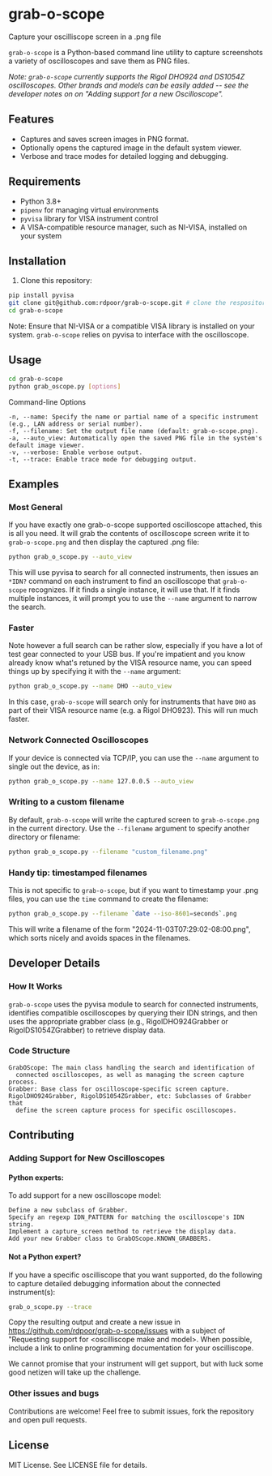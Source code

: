 # grab-o-scope
Capture your oscilliscope screen in a .png file

`grab-o-scope` is a Python-based command line utility to capture screenshots
a variety of oscilloscopes and save them as PNG files.

_Note: `grab-o-scope` currently supports the Rigol DHO924 and DS1054Z
oscilloscopes.  Other brands and models can be easily added -- see the
developer notes on on "Adding support for a new Oscilloscope"._

## Features

- Captures and saves screen images in PNG format.
- Optionally opens the captured image in the default system viewer.
- Verbose and trace modes for detailed logging and debugging.

## Requirements

- Python 3.8+
- `pipenv` for managing virtual environments
- `pyvisa` library for VISA instrument control
- A VISA-compatible resource manager, such as NI-VISA, installed on your system

## Installation

1. Clone this repository:
```bash
pip install pyvisa
git clone git@github.com:rdpoor/grab-o-scope.git # clone the respository
cd grab-o-scope
```
Note: Ensure that NI-VISA or a compatible VISA library is installed on your
system.  `grab-o-scope` relies on pyvisa to interface with the oscilloscope.

## Usage

```bash
cd grab-o-scope
python grab_oscope.py [options]
```
Command-line Options

    -n, --name: Specify the name or partial name of a specific instrument (e.g., LAN address or serial number).
    -f, --filename: Set the output file name (default: grab-o-scope.png).
    -a, --auto_view: Automatically open the saved PNG file in the system's default image viewer.
    -v, --verbose: Enable verbose output.
    -t, --trace: Enable trace mode for debugging output.

## Examples

### Most General
If you have exactly one grab-o-scope supported oscilloscope attached, this is
all you need.  It will grab the contents of oscilloscope screen write it to
`grab-o-scope.png` and then display the captured .png file:
```bash
python grab_o_scope.py --auto_view
```
This will use pyvisa to search for all connected instruments, then issues an
`*IDN?` command on each instrument to find an oscilloscope that `grab-o-scope`
recognizes.  If it finds a single instance, it will use that.  If it finds
multiple instances, it will prompt you to use the `--name` argument to narrow
the search.

### Faster
Note however a full search can be rather slow, especially if you have a lot of
test gear connected to your USB bus.  If you're impatient and you know already
know what's retuned by the VISA resource name, you can speed things up by
specifying it with the `--name` argument:
```bash
python grab_o_scope.py --name DHO --auto_view
```
In this case, `grab-o-scope` will search only for instruments that have `DHO`
as part of their VISA resource name (e.g. a Rigol DHO923).  This will run much
faster.

### Network Connected Oscilloscopes
If your device is connected via TCP/IP, you can use the `--name` argument to
single out the device, as in:
```bash
python grab_o_scope.py --name 127.0.0.5 --auto_view
```

### Writing to a custom filename
By default, `grab-o-scope` will write the captured screen to `grab-o-scope.png`
in the current directory.  Use the `--filename` argument to specify another
directory or filename:
```bash
python grab_o_scope.py --filename "custom_filename.png"
```

### Handy tip: timestamped filenames
This is not specific to `grab-o-scope`, but if you want to timestamp your .png
files, you can use the `time` command to create the filename:
```bash
python grab_o_scope.py --filename `date --iso-8601=seconds`.png
```
This will write a filename of the form "2024-11-03T07:29:02-08:00.png", which
sorts nicely and avoids spaces in the filenames.

## Developer Details

### How It Works

`grab-o-scope` uses the pyvisa module to search for connected instruments,
identifies compatible oscilloscopes by querying their IDN strings, and then uses
the appropriate grabber class (e.g., RigolDHO924Grabber or RigolDS1054ZGrabber)
to retrieve display data.

### Code Structure

    GrabOScope: The main class handling the search and identification of
      connected oscilloscopes, as well as managing the screen capture process.
    Grabber: Base class for oscilloscope-specific screen capture.
    RigolDHO924Grabber, RigolDS1054ZGrabber, etc: Subclasses of Grabber that
      define the screen capture process for specific oscilloscopes.

## Contributing

### Adding Support for New Oscilloscopes

#### Python experts:

To add support for a new oscilloscope model:

    Define a new subclass of Grabber.
    Specify an regexp IDN_PATTERN for matching the oscilloscope's IDN string.
    Implement a capture_screen method to retrieve the display data.
    Add your new Grabber class to GrabOScope.KNOWN_GRABBERS.

#### Not a Python expert?
If you have a specific oscilliscope that you want supported, do the following
to capture detailed debugging information about the connected instrument(s):
```bash
grab_o_scope.py --trace
```
Copy the resulting output and create a new issue in https://github.com/rdpoor/grab-o-scope/issues
with a subject of "Requesting support for \<oscilliscope make and model\>. When
possible, include a link to online programming documentation for your
oscilliscope.

We cannot promise that your instrument will get support, but with luck some good
netizen will take up the challenge.

### Other issues and bugs

Contributions are welcome! Feel free to submit issues, fork the repository and
open pull requests.

## License

MIT License. See LICENSE file for details.
